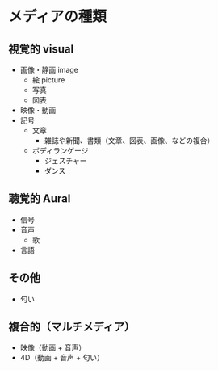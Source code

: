 # メディアの種類

## 視覚的 visual

- 画像・静画 image
  - 絵 picture
  - 写真
  - 図表
- 映像・動画
- 記号
  - 文章
    - 雑誌や新聞、書類（文章、図表、画像、などの複合）
  - ボディランゲージ
    - ジェスチャー
    - ダンス

## 聴覚的 Aural

- 信号
- 音声
  - 歌
- 言語

## その他

- 匂い

## 複合的（マルチメディア）

- 映像（動画 + 音声）
- 4D（動画 + 音声 + 匂い）
